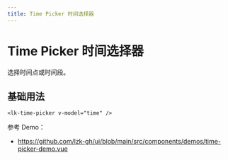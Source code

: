 ```yaml
---
title: Time Picker 时间选择器
---
```


# Time Picker 时间选择器

选择时间点或时间段。

## 基础用法

```vue
<lk-time-picker v-model="time" />
```

参考 Demo：
- https://github.com/lzk-gh/ui/blob/main/src/components/demos/time-picker-demo.vue
